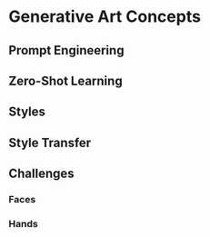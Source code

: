 # Generative Art Concepts

## Prompt Engineering

## Zero-Shot Learning

## Styles

## Style Transfer

## Challenges

### Faces

### Hands

